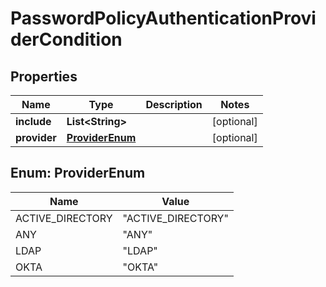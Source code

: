 

# PasswordPolicyAuthenticationProviderCondition


## Properties

| Name | Type | Description | Notes |
|------------ | ------------- | ------------- | -------------|
|**include** | **List&lt;String&gt;** |  |  [optional] |
|**provider** | [**ProviderEnum**](#ProviderEnum) |  |  [optional] |



## Enum: ProviderEnum

| Name | Value |
|---- | -----|
| ACTIVE_DIRECTORY | &quot;ACTIVE_DIRECTORY&quot; |
| ANY | &quot;ANY&quot; |
| LDAP | &quot;LDAP&quot; |
| OKTA | &quot;OKTA&quot; |



